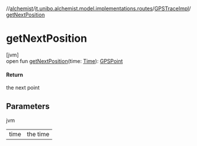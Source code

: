 //[alchemist](../../../index.md)/[it.unibo.alchemist.model.implementations.routes](../index.md)/[GPSTraceImpl](index.md)/[getNextPosition](get-next-position.md)

# getNextPosition

[jvm]\
open fun [getNextPosition](get-next-position.md)(time: [Time](../../it.unibo.alchemist.model.interfaces/-time/index.md)): [GPSPoint](../../it.unibo.alchemist.model.interfaces/-g-p-s-point/index.md)

#### Return

the next point

## Parameters

jvm

| | |
|---|---|
| time | the time |
